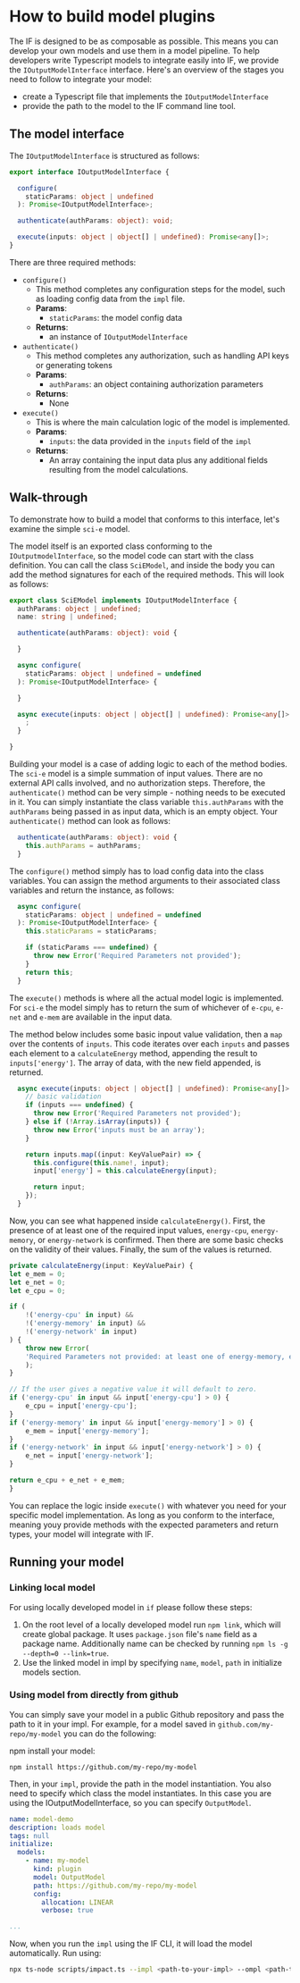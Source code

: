 # How to build model plugins

The IF is designed to be as composable as possible. This means you can develop your own models and use them in a model pipeline. 
To help developers write Typescript models to integrate easily into IF, we provide the `IOutputModelInterface` interface. Here's an overview of the stages you need to follow to integrate your model:

- create a Typescript file that implements the `IOutputModelInterface`
- provide the path to the model to the IF command line tool.

## The model interface

The `IOutputModelInterface` is structured as follows:

```ts
export interface IOutputModelInterface {

  configure(
    staticParams: object | undefined
  ): Promise<IOutputModelInterface>;

  authenticate(authParams: object): void;

  execute(inputs: object | object[] | undefined): Promise<any[]>;
}
```

There are three required methods:

- `configure()`
  - This method completes any configuration steps for the model, such as loading config data from the `impl` file.
  - **Params**:
    - `staticParams`: the model config data 
  - **Returns**: 
    - an instance of `IOutputModelInterface`
- `authenticate()`
  - This method completes any authorization, such as handling API keys or generating tokens
  - **Params**: 
    - `authParams`: an object containing authorization parameters
  - **Returns**:
    - None
- `execute()`
  - This is where the main calculation logic of the model is implemented.
  - **Params**:
    - `inputs`: the data provided in the `inputs` field of the `impl`
  - **Returns**:
    - An array containing the input data plus any additional fields resulting from the model calculations.


## Walk-through

To demonstrate how to build a model that conforms to this interface, let's examine the simple `sci-e` model.

The model itself is an exported class conforming to the `IOutputmodelInterface`, so the model code can start with the class definition. You can call the class `SciEModel`, and inside the body you can add the method signatures for each of the required methods. This will look as follows:  

```typescript
export class SciEModel implements IOutputModelInterface {
  authParams: object | undefined;
  name: string | undefined;

  authenticate(authParams: object): void {

  }

  async configure(
    staticParams: object | undefined = undefined
  ): Promise<IOutputModelInterface> {

  }

  async execute(inputs: object | object[] | undefined): Promise<any[]> {
    ;
  }

}
```

Building your model is a case of adding logic to each of the method bodies. The `sci-e` model is a simple summation of input values. There are no external API calls involved, and no authorization steps. Therefore, the `authenticate()` method can be very simple - nothing needs to be executed in it. You can simply instantiate the class variable `this.authParams` with the `authParams` being passed in as input data, which is an empty object. Your `authenticate()` method can look as follows:

```ts
  authenticate(authParams: object): void {
    this.authParams = authParams;
  }
```

The `configure()` method simply has to load config data into the class variables. You can assign the method arguments to their associated class variables and return the instance, as follows:

```ts
  async configure(
    staticParams: object | undefined = undefined
  ): Promise<IOutputModelInterface> {
    this.staticParams = staticParams;

    if (staticParams === undefined) {
      throw new Error('Required Parameters not provided');
    }
    return this;
  }
```

The `execute()` methods is where all the actual model logic is implemented. For `sci-e` the model simply has to return the sum of whichever of `e-cpu`, `e-net` and `e-mem` are available in the input data.

The method below includes some basic inpout value validation, then a `map` over the contents of `inputs`. This code iterates over each `inputs` and passes each element to a `calculateEnergy` method, appending the result to `inputs['energy']`. The array of data, with the new field appended, is returned. 

```ts
  async execute(inputs: object | object[] | undefined): Promise<any[]> {
    // basic validation
    if (inputs === undefined) {
      throw new Error('Required Parameters not provided');
    } else if (!Array.isArray(inputs)) {
      throw new Error('inputs must be an array');
    }

    return inputs.map((input: KeyValuePair) => {
      this.configure(this.name!, input);
      input['energy'] = this.calculateEnergy(input);

      return input;
    });
  }

```

Now, you can see what happened inside `calculateEnergy()`. First, the presence of at least one of the required input values, `energy-cpu`, `energy-memory`, or `energy-network` is confirmed. Then there are some basic checks on the validity of their values. Finally, the sum of the values is returned.

```ts
private calculateEnergy(input: KeyValuePair) {
let e_mem = 0;
let e_net = 0;
let e_cpu = 0;

if (
    !('energy-cpu' in input) &&
    !('energy-memory' in input) &&
    !('energy-network' in input)
) {
    throw new Error(
    'Required Parameters not provided: at least one of energy-memory, energy-network or energy must be present in input'
    );
}

// If the user gives a negative value it will default to zero.
if ('energy-cpu' in input && input['energy-cpu'] > 0) {
    e_cpu = input['energy-cpu'];
}
if ('energy-memory' in input && input['energy-memory'] > 0) {
    e_mem = input['energy-memory'];
}
if ('energy-network' in input && input['energy-network'] > 0) {
    e_net = input['energy-network'];
}

return e_cpu + e_net + e_mem;
}
```

You can replace the logic inside `execute()` with whatever you need for your specific model implementation. As long as you conform to the interface, meaning youy provide methods with the expected parameters and return types, your model will integrate with IF.

## Running your model

### Linking local model

For using locally developed model in `if` please follow these steps: 

1. On the root level of a locally developed model run `npm link`, which will create global package. It uses `package.json` file's `name` field as a package name. Additionally name can be checked by running `npm ls -g --depth=0 --link=true`.
2. Use the linked model in impl by specifying `name`, `model`, `path` in initialize models section. 

### Using model from directly from github

You can simply save your model in a public Github repository and pass the path to it in your impl.
For example, for a model saved in `github.com/my-repo/my-model` you can do the following:

npm install your model:

```
npm install https://github.com/my-repo/my-model
```

Then, in your `impl`, provide the path in the model instantiation. You also need to specify which class the model instantiates. In this case you are using the IOutputModelInterface, so you can specify `OutputModel`. 

```yaml
name: model-demo
description: loads model
tags: null
initialize:
  models:
    - name: my-model
      kind: plugin
      model: OutputModel
      path: https://github.com/my-repo/my-model
      config:
        allocation: LINEAR
        verbose: true

...
```

Now, when you run the `impl` using the IF CLI, it will load the model automatically. Run using:

```sh
npx ts-node scripts/impact.ts --impl <path-to-your-impl> --ompl <path-to-save-output>
```
